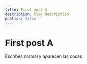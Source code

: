 ```yaml
---
title: First post A
description: blog description
publish: false
---
```


# First post A

Escribes normal y aparecen las cosas